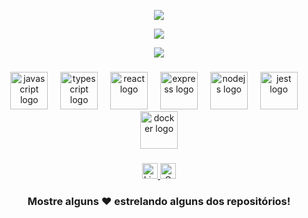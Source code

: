 <div align="center">

  <img src="https://github-readme-stats.vercel.app/api?username=ismaelczar&theme=dark&hide_border=true&include_all_commits=true&count_private=true" /><br/>
  
  <img src="https://nirzak-streak-stats.vercel.app/?user=ismaelczar&theme=dark&hide_border=true" /><br/>
  
  <img src="https://github-readme-stats.vercel.app/api/top-langs/?username=ismaelczar&theme=dark&hide_border=true&include_all_commits=true&count_private=true&layout=compact" /><br/>


</div>



###

<div align="center">
  <img src="https://cdn.jsdelivr.net/gh/devicons/devicon/icons/javascript/javascript-original.svg" height="60" alt="javascript logo"  />
  <img width="12" />
  <img src="https://cdn.jsdelivr.net/gh/devicons/devicon/icons/typescript/typescript-original.svg" height="60" alt="typescript logo"  />
  <img width="12" />
  <img src="https://cdn.jsdelivr.net/gh/devicons/devicon/icons/react/react-original.svg" height="60" alt="react logo"  />
  <img width="12" />
  <img src="https://skillicons.dev/icons?i=express" height="60" alt="express logo"  />
  <img width="12" />
  <img src="https://cdn.jsdelivr.net/gh/devicons/devicon/icons/nodejs/nodejs-original.svg" height="60" alt="nodejs logo"  />
  <img width="12" />
  <img src="https://skillicons.dev/icons?i=jest" height="60" alt="jest logo"  />
  <img width="12" />
  <img src="https://skillicons.dev/icons?i=docker" height="60" alt="docker logo"  />
</div>

###

<div align="center">
  <a href="https://www.linkedin.com/in/ismaelcezar/" target="_blank">
    <img src="https://img.shields.io/static/v1?message=LinkedIn&logo=linkedin&label=&color=0077B5&logoColor=white&labelColor=&style=for-the-badge" height="25" alt="LinkedIn logo" />
  </a>
  
  <a href="mailto:ucez4r@gmail.com">
    <img src="https://img.shields.io/static/v1?message=Gmail&logo=gmail&label=&color=D14836&logoColor=white&labelColor=&style=for-the-badge" height="25" alt="Gmail logo" />
  </a>
</div>


<div align="center">

### Mostre alguns ❤️ estrelando alguns dos repositórios!
</div>
